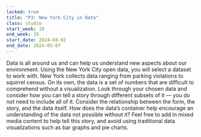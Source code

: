 ```yaml
---
locked: true
title: "P3: New York City in Data"
class: studio
start_week: 10
end_week: 15
start_date: 2024-04-02
end_date: 2024-05-07
---
```

Data is all around us and can help us understand new aspects about our environment. Using the New York City open data, you will select a dataset to work with. New York collects data ranging from parking violations to squirrel census. On its own, the data is a set of numbers that are difficult to comprehend without a visualization. Look through your chosen data and consider how you can tell a story through different subsets of it — you do not need to include all of it. Consider the relationship between the form, the story, and the data itself. How does the data’s container help encourage an understanding of the data not possible without it? Feel free to add in mixed media content to help tell this story, and avoid using traditional data visualizations such as bar graphs and pie charts.

